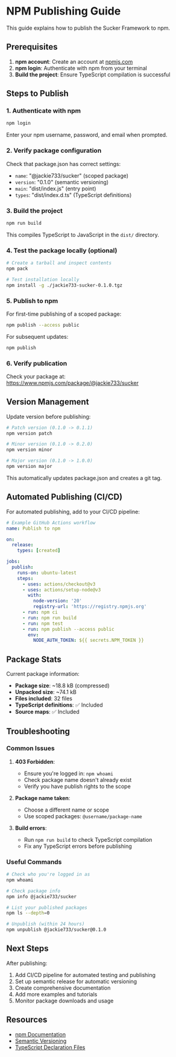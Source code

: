 # NPM Publishing Guide

This guide explains how to publish the Sucker Framework to npm.

## Prerequisites

1. **npm account**: Create an account at [npmjs.com](https://www.npmjs.com)
2. **npm login**: Authenticate with npm from your terminal
3. **Build the project**: Ensure TypeScript compilation is successful

## Steps to Publish

### 1. Authenticate with npm

```bash
npm login
```

Enter your npm username, password, and email when prompted.

### 2. Verify package configuration

Check that package.json has correct settings:

- `name`: "@jackie733/sucker" (scoped package)
- `version`: "0.1.0" (semantic versioning)
- `main`: "dist/index.js" (entry point)
- `types`: "dist/index.d.ts" (TypeScript definitions)

### 3. Build the project

```bash
npm run build
```

This compiles TypeScript to JavaScript in the `dist/` directory.

### 4. Test the package locally (optional)

```bash
# Create a tarball and inspect contents
npm pack

# Test installation locally
npm install -g ./jackie733-sucker-0.1.0.tgz
```

### 5. Publish to npm

For first-time publishing of a scoped package:

```bash
npm publish --access public
```

For subsequent updates:

```bash
npm publish
```

### 6. Verify publication

Check your package at: https://www.npmjs.com/package/@jackie733/sucker

## Version Management

Update version before publishing:

```bash
# Patch version (0.1.0 -> 0.1.1)
npm version patch

# Minor version (0.1.0 -> 0.2.0)
npm version minor

# Major version (0.1.0 -> 1.0.0)
npm version major
```

This automatically updates package.json and creates a git tag.

## Automated Publishing (CI/CD)

For automated publishing, add to your CI/CD pipeline:

```yaml
# Example GitHub Actions workflow
name: Publish to npm

on:
  release:
    types: [created]

jobs:
  publish:
    runs-on: ubuntu-latest
    steps:
      - uses: actions/checkout@v3
      - uses: actions/setup-node@v3
        with:
          node-version: '20'
          registry-url: 'https://registry.npmjs.org'
      - run: npm ci
      - run: npm run build
      - run: npm test
      - run: npm publish --access public
        env:
          NODE_AUTH_TOKEN: ${{ secrets.NPM_TOKEN }}
```

## Package Stats

Current package information:

- **Package size**: ~18.8 kB (compressed)
- **Unpacked size**: ~74.1 kB
- **Files included**: 32 files
- **TypeScript definitions**: ✅ Included
- **Source maps**: ✅ Included

## Troubleshooting

### Common Issues

1. **403 Forbidden**:
   - Ensure you're logged in: `npm whoami`
   - Check package name doesn't already exist
   - Verify you have publish rights to the scope

2. **Package name taken**:
   - Choose a different name or scope
   - Use scoped packages: `@username/package-name`

3. **Build errors**:
   - Run `npm run build` to check TypeScript compilation
   - Fix any TypeScript errors before publishing

### Useful Commands

```bash
# Check who you're logged in as
npm whoami

# Check package info
npm info @jackie733/sucker

# List your published packages
npm ls --depth=0

# Unpublish (within 24 hours)
npm unpublish @jackie733/sucker@0.1.0
```

## Next Steps

After publishing:

1. Add CI/CD pipeline for automated testing and publishing
2. Set up semantic release for automatic versioning
3. Create comprehensive documentation
4. Add more examples and tutorials
5. Monitor package downloads and usage

## Resources

- [npm Documentation](https://docs.npmjs.com/)
- [Semantic Versioning](https://semver.org/)
- [TypeScript Declaration Files](https://www.typescriptlang.org/docs/handbook/declaration-files/introduction.html)
